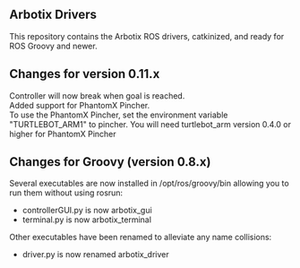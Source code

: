 ## Arbotix Drivers

This repository contains the Arbotix ROS drivers, catkinized, and ready for ROS Groovy and newer.

## Changes for version 0.11.x
Controller will now break when goal is reached.  
Added support for PhantomX Pincher.   
   To use the PhantomX Pincher, set the environment variable "TURTLEBOT_ARM1" to pincher. You will need turtlebot_arm version 0.4.0 or higher for PhantomX Pincher 

## Changes for Groovy (version 0.8.x)

Several executables are now installed in /opt/ros/groovy/bin allowing you to run them without using rosrun:
 * controllerGUI.py is now arbotix_gui
 * terminal.py is now arbotix_terminal

Other executables have been renamed to alleviate any name collisions:
 * driver.py is now renamed arbotix_driver

